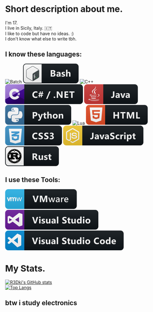 # Short description about me.
I'm 17.
<br>I live in Sicily, Italy. 🇮🇹
<br>I like to code but have no ideas. :)
<br>I don't know what else to write tbh.
## I know these languages:
<img alt="Batch" style="max-width: 100%;" src=""></img>
<img alt="Bash" style="max-width: 100%;" src="https://raw.githubusercontent.com/MikeCodesDotNET/ColoredBadges/master/svg/dev/tools/bash.svg">
<img alt="C++" style="max-width: 100%;" src="">
<img alt="C# .NET" style="max-width: 100%;" src="https://raw.githubusercontent.com/MikeCodesDotNET/ColoredBadges/master/svg/dev/languages/csharp_dotnet.svg">
<img alt="Java" style="max-width: 100%;" src="https://raw.githubusercontent.com/MikeCodesDotNET/ColoredBadges/master/svg/dev/languages/java.svg">
<img alt="Python" style="max-width: 100%;" src="https://raw.githubusercontent.com/MikeCodesDotNET/ColoredBadges/master/svg/dev/languages/python.svg">
<img alt="Lua" style="max-width: 100%;" src="">
<img alt="HTML" style="max-width: 100%;" src="https://raw.githubusercontent.com/MikeCodesDotNET/ColoredBadges/master/svg/dev/languages/html.svg">
<img alt="CSS" style="max-width: 100%;" src="https://raw.githubusercontent.com/MikeCodesDotNET/ColoredBadges/master/svg/dev/languages/css3.svg">
<img alt="JavaScript" style="max-width: 100%;" src="https://raw.githubusercontent.com/MikeCodesDotNET/ColoredBadges/master/svg/dev/languages/js.svg">
<img alt="Rust" style="max-width: 100%;" src="https://raw.githubusercontent.com/MikeCodesDotNET/ColoredBadges/master/svg/dev/languages/rust.svg">
## I use these Tools:
<img alt="VMWare Workstation Pro" style="max-width: 100%;" src="https://raw.githubusercontent.com/MikeCodesDotNET/ColoredBadges/master/svg/dev/tools/vmware.svg"></img>
<img alt="Visual Studio" style="max-width: 100%;" src="https://raw.githubusercontent.com/MikeCodesDotNET/ColoredBadges/master/svg/dev/tools/visualstudio.svg">
<img alt="Visual Studio Code" style="max-width: 100%;" src="https://raw.githubusercontent.com/MikeCodesDotNET/ColoredBadges/master/svg/dev/tools/visualstudio_code.svg">
# My Stats.
[![R3Dki's GitHub stats](https://github-readme-stats.vercel.app/api?username=R3Dki&theme=codeSTACKr&show_icons=true)](https://github.com/R3Dki)<br>
[![Top Langs](https://github-readme-stats.vercel.app/api/top-langs/?username=R3Dki&layout=compact)](https://github.com/R3Dki)
## btw i study electronics
